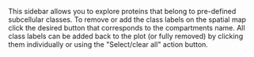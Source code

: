 This sidebar allows you to explore proteins that belong to pre-defined subcellular classes. To remove or add the class labels on the spatial map click the desired button that corresponds to the compartments name. All class labels can be added back to the plot (or fully removed) by clicking them individually or using the "Select/clear all" action button.